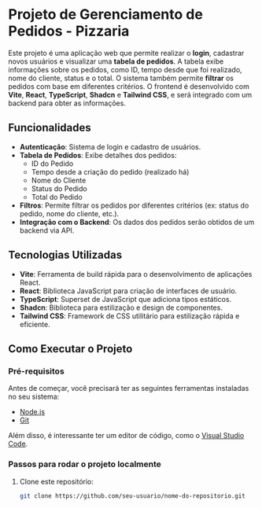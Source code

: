 # Projeto de Gerenciamento de Pedidos - Pizzaria

Este projeto é uma aplicação web que permite realizar o **login**, cadastrar novos usuários e visualizar uma **tabela de pedidos**. A tabela exibe informações sobre os pedidos, como ID, tempo desde que foi realizado, nome do cliente, status e o total. O sistema também permite **filtrar** os pedidos com base em diferentes critérios. O frontend é desenvolvido com **Vite**, **React**, **TypeScript**, **Shadcn** e **Tailwind CSS**, e será integrado com um backend para obter as informações.

## Funcionalidades

- **Autenticação**: Sistema de login e cadastro de usuários.
- **Tabela de Pedidos**: Exibe detalhes dos pedidos:
  - ID do Pedido
  - Tempo desde a criação do pedido (realizado há)
  - Nome do Cliente
  - Status do Pedido
  - Total do Pedido
- **Filtros**: Permite filtrar os pedidos por diferentes critérios (ex: status do pedido, nome do cliente, etc.).
- **Integração com o Backend**: Os dados dos pedidos serão obtidos de um backend via API.

## Tecnologias Utilizadas

- **Vite**: Ferramenta de build rápida para o desenvolvimento de aplicações React.
- **React**: Biblioteca JavaScript para criação de interfaces de usuário.
- **TypeScript**: Superset de JavaScript que adiciona tipos estáticos.
- **Shadcn**: Biblioteca para estilização e design de componentes.
- **Tailwind CSS**: Framework de CSS utilitário para estilização rápida e eficiente.

## Como Executar o Projeto

### Pré-requisitos

Antes de começar, você precisará ter as seguintes ferramentas instaladas no seu sistema:

- [Node.js](https://nodejs.org/en/download/)
- [Git](https://git-scm.com)

Além disso, é interessante ter um editor de código, como o [Visual Studio Code](https://code.visualstudio.com/).

### Passos para rodar o projeto localmente

1. Clone este repositório:

   ```bash
   git clone https://github.com/seu-usuario/nome-do-repositorio.git
